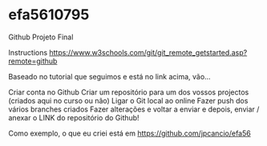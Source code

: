 # efa5610795
Github Projeto Final

Instructions
https://www.w3schools.com/git/git_remote_getstarted.asp?remote=github

Baseado no tutorial que seguimos e está no link acima, vão...

Criar conta no Github
Criar um repositório para um dos vossos projectos (criados aqui no curso ou não)
Ligar o Git local ao online
Fazer push dos vários branches criados
Fazer alterações e voltar a enviar 
e depois, enviar / anexar o LINK do repositório do Github!

Como exemplo, o que eu criei está em https://github.com/jpcancio/efa56
